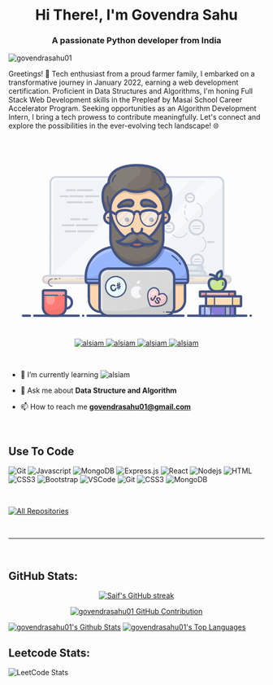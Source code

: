 <h1 align="center">Hi There!, I'm Govendra Sahu</h1>
<h3 align="center">A passionate Python developer from India</h3>

<p align="left"> <img src="https://komarev.com/ghpvc/?username=govendrasahu01&label=Profile%20views&color=0e75b6&style=flat" alt="govendrasahu01" /> </p>


<p>Greetings! 🌟 Tech enthusiast from a proud farmer family, I embarked on a transformative journey in January 2022, earning a web development certification. Proficient in Data Structures and Algorithms, I'm honing Full Stack Web Development skills in the Prepleaf by Masai School Career Accelerator Program. Seeking opportunities as an Algorithm Development Intern, I bring a tech prowess to contribute meaningfully. Let's connect and explore the possibilities in the ever-evolving tech landscape! 🌐</p>

<img src="images/programmer.gif" alt="alsiam" />

<br>

<p align="center">
 <a href="https://govendrasahu01.github.io" target="blank">
  <img src="https://img.shields.io/badge/Portfolio-DC143C?style=for-the-badge&logo=medium&logoColor=white" alt="alsiam" />
 </a>
 <a href="https://linkedin.com/in/govendrasahu01" target="_blank">
  <img src="https://img.shields.io/badge/LinkedIn-0077B5?style=for-the-badge&logo=linkedin&logoColor=white" alt="alsiam"/>
 </a>
 <a href="https://leetcode.com/govendrasahu01/" target="_blank">
  <img src="https://img.shields.io/badge/Leetcode-20BEFF?&style=for-the-badge&logo=Leetcode&logoColor=white" alt="alsiam"  />
  </a> 
 <a href="https://instagram.com/govendrasahu01" target="_blank">
  <img src="https://img.shields.io/badge/Instagram-fe4164?style=for-the-badge&logo=instagram&logoColor=white" alt="alsiam" />
 </a> 
</p>
<br />

- 🌱 I’m currently learning <img src="https://img.shields.io/badge/MERN stack-fe4164?style=for-the-badge&logo=react&logoColor=white" alt="alsiam" />

- 💬 Ask me about **Data Structure and Algorithm**

- 📫 How to reach me <a href="mailto: govendrashau01@gamil.com" target="blank"> **govendrasahu01@gmail.com**</a>

<br>

## Use To Code

![Git](https://img.shields.io/badge/Python-F05032?style=for-the-badge&logo=python&logoColor=white)
![Javascript](https://img.shields.io/badge/Javascript-F0DB4F?style=for-the-badge&labelColor=black&logo=javascript&logoColor=F0DB4F)
![MongoDB](https://img.shields.io/badge/MongoDB-4EA94B?style=for-the-badge&logo=mongodb&logoColor=white)
![Express.js](https://img.shields.io/badge/Express.js-000000?style=for-the-badge&logo=express&logoColor=white)
![React](https://img.shields.io/badge/-React-61DBFB?style=for-the-badge&labelColor=black&logo=react&logoColor=61DBFB)
![Nodejs](https://img.shields.io/badge/Nodejs-3C873A?style=for-the-badge&labelColor=black&logo=node.js&logoColor=3C873A)
![HTML](https://img.shields.io/badge/HTML5-E34F26?style=for-the-badge&logo=html5&logoColor=white)
![CSS3](https://img.shields.io/badge/CSS3-1572B6?style=for-the-badge&logo=css3&logoColor=white)
![Bootstrap](https://img.shields.io/badge/Bootstrap-563D7C?style=for-the-badge&logo=bootstrap&logoColor=white)
![VSCode](https://img.shields.io/badge/Visual_Studio-0078d7?style=for-the-badge&logo=visual%20studio&logoColor=white)
![Git](https://img.shields.io/badge/Git-F05032?style=for-the-badge&logo=git&logoColor=white)
![CSS3](https://img.shields.io/badge/PHP-1572B6?style=for-the-badge&logo=php&logoColor=white)
![MongoDB](https://img.shields.io/badge/mysql-563D7C?style=for-the-badge&logo=mysql&logoColor=white)

<br/>

<p align="left">
  <a href="https://github.com/govendrasahu01?tab=repositories" target="_blank"><img alt="All Repositories" title="All Repositories" src="https://img.shields.io/badge/-All%20Repositories-2962FF?style=for-the-badge&logo=koding&logoColor=white"/></a>
</p>

<br/>
<hr/>
<br/>

## GitHub Stats:
<p align="center">
  <a href="https://github.com/govendrasahu01">
    <img src="https://github-readme-streak-stats.herokuapp.com/?user=govendrasahu01&theme=radical&border=7F3FBF&background=0D1117" alt="Saif's GitHub streak"/>
  </a>
</p>

<p align="center">
  <a href="https://github.com/govendrasahu01">
    <img src="https://github-profile-summary-cards.vercel.app/api/cards/profile-details?username=govendrasahu01&theme=radical" alt="govendrasahu01 GitHub Contribution"/>
  </a>
</p>

<a> 
    <a href="https://github.com/govendrasahu01"><img alt="govendrasahu01's Github Stats" src="https://denvercoder1-github-readme-stats.vercel.app/api?username=govendrasahu01&show_icons=true&count_private=true&theme=react&border_color=7F3FBF&bg_color=0D1117&title_color=F85D7F&icon_color=F8D866" height="192px" width="49.5%"/></a>
  <a href="https://github.com/govendrasahu01"><img alt="govendrasahu01's Top Languages" src="https://denvercoder1-github-readme-stats.vercel.app/api/top-langs/?username=govendrasahu01&langs_count=8&layout=compact&theme=react&border_color=7F3FBF&bg_color=0D1117&title_color=F85D7F&icon_color=F8D866" height="192px" width="49.5%"/></a>
  <br/>
</a>

## Leetcode Stats:

![LeetCode Stats](https://leetcode.card.workers.dev/govendrasahu01?theme=dark&font=baloo&extension=null)
